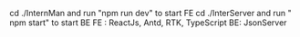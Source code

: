 cd ./InternMan and  run "npm run dev" to start FE
cd ./InterServer and run " npm start" to start BE
FE : ReactJs, Antd, RTK, TypeScript
BE: JsonServer
